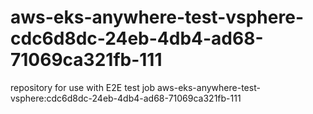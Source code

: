 # aws-eks-anywhere-test-vsphere-cdc6d8dc-24eb-4db4-ad68-71069ca321fb-111
repository for use with E2E test job aws-eks-anywhere-test-vsphere:cdc6d8dc-24eb-4db4-ad68-71069ca321fb-111
